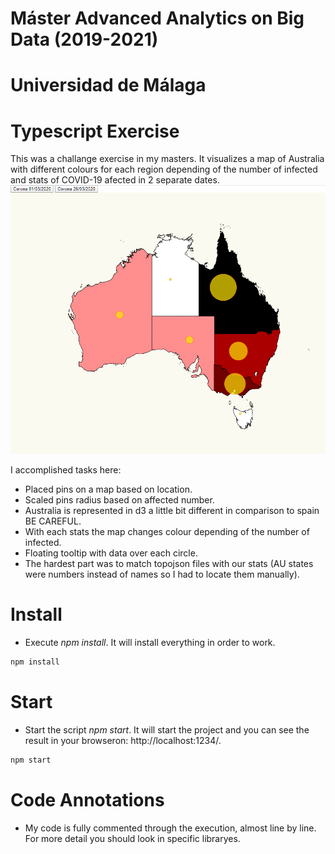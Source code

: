# Máster Advanced Analytics on Big Data (2019-2021)
# Universidad de Málaga

# Typescript Exercise 

This was a challange exercise in my masters. It visualizes a map of Australia with different colours for each region depending of the number of infected and stats of COVID-19 afected in 2 separate dates.
![map affected coronavirus](./content/chart.png "affected coronavirus")


I accomplished tasks here:

- Placed pins on a map based on location.
- Scaled pins radius based on affected number.
- Australia is represented in d3 a little bit different in comparison to spain BE CAREFUL.
- With each stats the map changes colour depending of the number of infected.
- Floating tooltip with data over each circle.
- The hardest part was to match topojson files with our stats (AU states were numbers instead of names so I had to locate them manually).

# Install

- Execute _npm install_. It will install everything in order to work.

```bash
npm install
```

# Start

- Start the script _npm start_. It will start the project and you can see the result in your browseron: http://localhost:1234/.

```bash
npm start
```

# Code Annotations

- My code is fully commented through the execution, almost line by line. For more detail you should look in specific libraryes.

